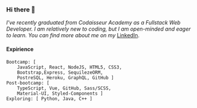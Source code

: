 ### Hi there 👋

_I've recently graduated from Codaisseur Academy as a Fullstack Web Developer. I am relatively new to coding, but I am open-minded and eager to learn. You can find more about me on my_ [LinkedIn](https://www.linkedin.com/in/ivaylo-ivo-yankov/).





#### Expirience

    Bootcamp: [ 
        JavaScript, React, NodeJS, HTML5, CSS3, 
        Bootstrap,Express, SequilezeORM, 
        PostreSQL, Heroku, GraphQL, GitHub ]
    Post-bootcamp: [ 
        TypeScript, Vue, GitHub, Sass/SCSS, 
        Material-UI, Styled-Components ]    
    Exploring: [ Python, Java, C++ ]
    
<!--
**mayallzObject/mayallzObject** is a ✨ _special_ ✨ repository because its `README.md` (this file) appears on your GitHub profile.


point_left Always happy to hear from you via email as well!

Here are some ideas to get you started:

- 🔭 I’m currently working on ...
- 🌱 I’m currently learning ...
- 👯 I’m looking to collaborate on ...
- 🤔 I’m looking for help with ...
- 💬 Ask me about ...
- 📫 How to reach me: ...
- 😄 Pronouns: ...
- ⚡ Fun fact: ...
-->
